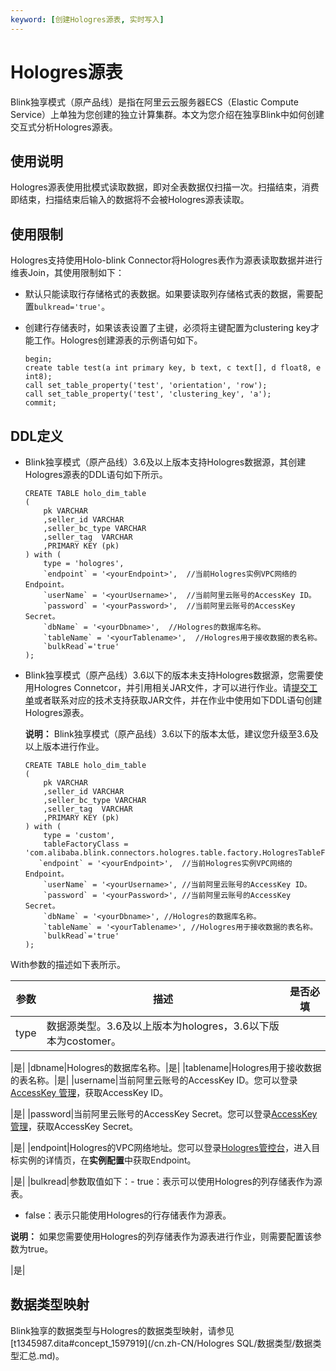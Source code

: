 ```yaml
---
keyword: [创建Hologres源表, 实时写入]
---
```


# Hologres源表

Blink独享模式（原产品线）是指在阿里云云服务器ECS（Elastic Compute Service）上单独为您创建的独立计算集群。本文为您介绍在独享Blink中如何创建交互式分析Hologres源表。

## 使用说明

Hologres源表使用批模式读取数据，即对全表数据仅扫描一次。扫描结束，消费即结束，扫描结束后输入的数据将不会被Hologres源表读取。

## 使用限制

Hologres支持使用Holo-blink Connector将Hologres表作为源表读取数据并进行维表Join，其使用限制如下：

-   默认只能读取行存储格式的表数据。如果要读取列存储格式表的数据，需要配置`bulkread='true'`。
-   创建行存储表时，如果该表设置了主键，必须将主键配置为clustering key才能工作。Hologres创建源表的示例语句如下。

    ```
    begin;
    create table test(a int primary key, b text, c text[], d float8, e int8);
    call set_table_property('test', 'orientation', 'row');
    call set_table_property('test', 'clustering_key', 'a');
    commit;
    ```


## DDL定义

-   Blink独享模式（原产品线）3.6及以上版本支持Hologres数据源，其创建Hologres源表的DDL语句如下所示。

    ```
    CREATE TABLE holo_dim_table 
    (
        pk VARCHAR
        ,seller_id VARCHAR
        ,seller_bc_type VARCHAR
        ,seller_tag  VARCHAR
        ,PRIMARY KEY (pk)
    ) with (
        type = 'hologres',
        `endpoint` = '<yourEndpoint>',  //当前Hologres实例VPC网络的Endpoint。
        `userName` = '<yourUsername>',  //当前阿里云账号的AccessKey ID。
        `password` = '<yourPassword>',  //当前阿里云账号的AccessKey Secret。
        `dbName` = '<yourDbname>',  //Hologres的数据库名称。
        `tableName` = '<yourTablename>',  //Hologres用于接收数据的表名称。
        `bulkRead`='true'
    );
    ```

-   Blink独享模式（原产品线）3.6以下的版本未支持Hologres数据源，您需要使用Hologres Connetcor，并引用相关JAR文件，才可以进行作业。请[提交工单](https://selfservice.console.aliyun.com/ticket/createIndex?spm=5176.2020520129.console-base-top.dwork-order-1.29d546aee0gsiH)或者联系对应的技术支持获取JAR文件，并在作业中使用如下DDL语句创建Hologres源表。

    **说明：** Blink独享模式（原产品线）3.6以下的版本太低，建议您升级至3.6及以上版本进行作业。

    ```
    CREATE TABLE holo_dim_table 
    (
        pk VARCHAR
        ,seller_id VARCHAR
        ,seller_bc_type VARCHAR
        ,seller_tag  VARCHAR
        ,PRIMARY KEY (pk)
    ) with (
        type = 'custom',
        tableFactoryClass = 'com.alibaba.blink.connectors.hologres.table.factory.HologresTableFactory',
       `endpoint` = '<yourEndpoint>',  //当前Hologres实例VPC网络的Endpoint。
        `userName` = '<yourUsername>', //当前阿里云账号的AccessKey ID。
        `password` = '<yourPassword>', //当前阿里云账号的AccessKey Secret。
        `dbName` = '<yourDbname>', //Hologres的数据库名称。
        `tableName` = '<yourTablename>', //Hologres用于接收数据的表名称。
        `bulkRead`='true'
    );
    ```


With参数的描述如下表所示。

|参数|描述|是否必填|
|--|--|----|
|type|数据源类型。3.6及以上版本为hologres，3.6以下版本为costomer。

|是|
|dbname|Hologres的数据库名称。|是|
|tablename|Hologres用于接收数据的表名称。|是|
|username|当前阿里云账号的AccessKey ID。您可以登录[AccessKey 管理](https://ram.console.aliyun.com/manage/ak?spm=5176.2020520207.nav-right.dak.538b4c12VYbuIb)，获取AccessKey ID。

|是|
|password|当前阿里云账号的AccessKey Secret。您可以登录[AccessKey 管理](https://ram.console.aliyun.com/manage/ak?spm=5176.2020520207.nav-right.dak.538b4c12VYbuIb)，获取AccessKey Secret。

|是|
|endpoint|Hologres的VPC网络地址。您可以登录[Hologres管控台](https://hologram.console.aliyun.com/#/instance)，进入目标实例的详情页，在**实例配置**中获取Endpoint。

|是|
|bulkread|参数取值如下：-   true：表示可以使用Hologres的列存储表作为源表。
-   false：表示只能使用Hologres的行存储表作为源表。

**说明：** 如果您需要使用Hologres的列存储表作为源表进行作业，则需要配置该参数为true。

|是|

## 数据类型映射

Blink独享的数据类型与Hologres的数据类型映射，请参见[t1345987.dita\#concept\_1597919](/cn.zh-CN/Hologres SQL/数据类型/数据类型汇总.md)。

